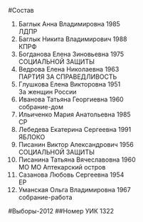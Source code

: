 #Состав
1. Баглык Анна Владимировна 1985   
    ЛДПР
2. Баглык Никита Владимирович 1988   
    КПРФ
3. Богданова Елена Зиновьевна 1975   
    СОЦИАЛЬНОЙ ЗАЩИТЫ
4. Ведрова Елена Николаевна 1963   
    ПАРТИЯ ЗА СПРАВЕДЛИВОСТЬ
5. Глушкова Елена Викторовна 1951   
    За женщин России
6. Иванова Татьяна Георгиевна 1960   
    собрание-дом
7. Ильиченко Мария Анатольевна 1985   
    СР
8. Лебедева Екатерина Сергеевна 1991   
    ЯБЛОКО
9. Писанин Виктор Александрович 1956   
    СОЦИАЛЬНОЙ ЗАЩИТЫ
10. Писанина Татьяна Вячеславовна 1960   
    МО МО Аптекарский остров
11. Сазанова Любовь Сергеевна 1954   
    ЕР
12. Уманская Ольга Владимировна 1967   
    собрание-работа

#Выборы-2012
##Номер УИК
1322